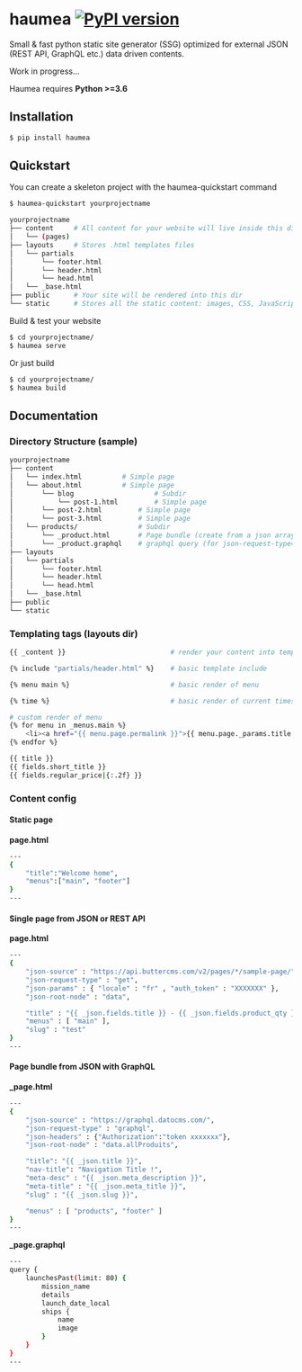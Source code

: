 # haumea [![PyPI version](https://badge.fury.io/py/haumea.svg)](https://badge.fury.io/py/haumea)

Small &amp; fast python static site generator (SSG) optimized for external JSON (REST API, GraphQL etc.) data driven contents.

Work in progress...

Haumea requires **Python >=3.6**

## Installation

```bash
$ pip install haumea
```

## Quickstart

You can create a skeleton project with the haumea-quickstart command

```bash
$ haumea-quickstart yourprojectname
```

```bash
yourprojectname
├── content		# All content for your website will live inside this directory
│   └── (pages)
├── layouts		# Stores .html templates files
│   └── partials
│   	└── footer.html
│   	└── header.html
│   	└── head.html
│   └── _base.html
├── public		# Your site will be rendered into this dir
└── static		# Stores all the static content: images, CSS, JavaScript, etc.

```

Build & test your website

```bash
$ cd yourprojectname/
$ haumea serve
```

Or just build

```bash
$ cd yourprojectname/
$ haumea build
```

## Documentation

### Directory Structure (sample)

```bash
yourprojectname
├── content
│   └── index.html			# Simple page
│   └── about.html			# Simple page
│   	└── blog             		# Subdir
│   	    └── post-1.html     	# Simple page
│	    └── post-2.html   		# Simple page
│	    └── post-3.html 		# Simple page
│   └── products/        		# Subdir
│	    └── _product.html 		# Page bundle (create from a json array of data)
│	    └── _product.graphql	# graphql query (for json-request-type="graphql")
├── layouts
│   └── partials
│   	└── footer.html
│   	└── header.html
│   	└── head.html
│   └── _base.html
├── public
└── static
```

### Templating tags (layouts dir)

```bash
{{ _content }} 							# render your content into template
```

```bash
{% include "partials/header.html" %}	# basic template include
```

```bash
{% menu main %}							# basic render of menu
```

```bash
{% time %}								# basic render of current timestamp
```

```bash
# custom render of menu
{% for menu in _menus.main %}
    <li><a href="{{ menu.page.permalink }}">{{ menu.page._params.title }} - {{ menu.page._json_.fields.regular_price|{:.2f} }}</a></li>
{% endfor %}
```

```bash
{{ title }}
{{ fields.short_title }}
{{ fields.regular_price|{:.2f} }}
```

### Content config

#### Static page

**page.html**

```bash
---
{
    "title":"Welcome home",
    "menus":["main", "footer"]
}
---
```

#### Single page from JSON or REST API

**page.html**

```bash
---
{
    "json-source" : "https://api.buttercms.com/v2/pages/*/sample-page/",
    "json-request-type" : "get",
    "json-params" : { "locale" : "fr" , "auth_token" : "XXXXXXX" },
    "json-root-node" : "data",

    "title" : "{{ _json.fields.title }} - {{ _json.fields.product_qty }}",
    "menus" : [ "main" ],
    "slug" : "test"
}
---
```

#### Page bundle from JSON with GraphQL

**\_page.html**

```bash
---
{
    "json-source" : "https://graphql.datocms.com/",
    "json-request-type" : "graphql",
    "json-headers" : {"Authorization":"token xxxxxxx"},
    "json-root-node" : "data.allProduits",

    "title": "{{ _json.title }}",
    "nav-title": "Navigation Title !",
    "meta-desc" : "{{ _json.meta_description }}",
    "meta-title" : "{{ _json.meta_title }}",
    "slug" : "{{ _json.slug }}",

    "menus" : [ "products", "footer" ]
}
---
```

**\_page.graphql**

```bash
---
query {
    launchesPast(limit: 80) {
        mission_name
        details
        launch_date_local
        ships {
            name
            image
        }
    }
}
---
```
